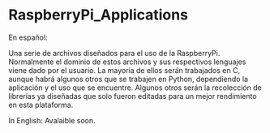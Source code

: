 # RaspberryPi_Applications

En español:

Una serie de archivos diseñados para el uso de la RaspberryPi. Normalmente el dominio de estos archivos
y sus respectivos lenguajes viene dado por el usuario. La mayoría de ellos serán trabajados en C, aunque
habrá algunos otros que se trabajen en Python, dependiendo la aplicación y el uso que se encuentre.
Algunos otros serán la recolección de librerías ya diseñadas que solo fueron editadas para un mejor
rendimiento en esta plataforma.

In English:
Avalaible soon.
